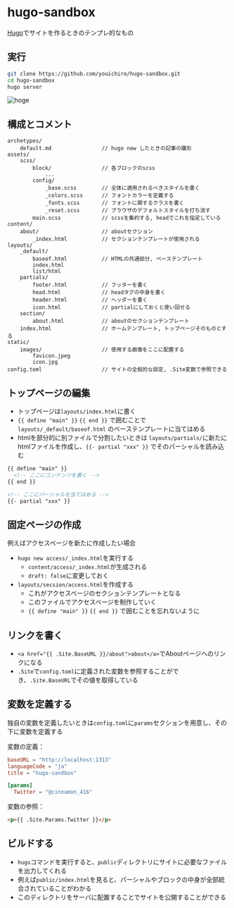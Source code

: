 # hugo-sandbox
[Hugo](https://gohugo.io/)でサイトを作るときのテンプレ的なもの

## 実行

```bash
git clone https://github.com/youichiro/hugo-sandbox.git
cd hugo-sandbox
hugo server
```

![hoge](https://user-images.githubusercontent.com/20487308/85228651-86656800-b41f-11ea-9044-a38c8ccf0498.png)


## 構成とコメント

```
archetypes/
    default.md                // hugo new したときの記事の雛形
assets/
    scss/
        block/                // 各ブロックのscss
            ...
        config/
            _base.scss        // 全体に適用されるべきスタイルを書く
            _colors.scss      // フォントカラーを定義する
            _fonts.scss       // フォントに関するクラスを書く
            _reset.scss       // ブラウザのデフォルトスタイルを打ち消す
        main.scss             // scssを集約する, headでこれを指定している
content/
    about/                    // aboutセクション
        _index.html           // セクションテンプレートが使用される
layouts/
    _default/
        baseof.html           // HTMLの共通部分, ベーステンプレート
        index.html
        list/html
    partials/
        footer.html           // フッターを書く
        head.html             // headタグの中身を書く
        header.html           // ヘッダーを書く
        icon.html             // partialにしておくと使い回せる
    section/
        about.html            // aboutのセクションテンプレート
    index.html                // ホームテンプレート, トップページそのものとする
static/
    images/                   // 使用する画像をここに配置する
        favicon.jpeg
        icon.jpg
config.toml                   // サイトの全般的な設定, .Site変数で参照できる
```


## トップページの編集

- トップページは`layouts/index.html`に書く
- `{{ define "main" }}` `{{ end }}` で囲むことで `layouts/_default/baseof.html` のベーステンプレートに当てはめる
- htmlを部分的に別ファイルで分割したいときは `layouts/partials/`に新たにhtmlファイルを作成し、`{{- partial "xxx" }}` でそのパーシャルを読み込む

```html
{{ define "main" }}
  <!-- ここにコンテンツを書く -->
{{ end }}
```

```html
<!-- ここにパーシャルを当てはめる -->
{{- partial "xxx" }}
```

## 固定ページの作成

例えばアクセスページを新たに作成したい場合

- `hugo new access/_index.html`を実行する
  - `content/access/_index.html`が生成される
  - `draft: false`に変更しておく
- `layouts/secsion/access.html`を作成する
  - これがアクセスページのセクションテンプレートとなる
  - このファイルでアクセスページを制作していく
  - `{{ define "main" }}` `{{ end }}` で囲むことを忘れないように


## リンクを書く

- `<a href="{{ .Site.BaseURL }}/about">about</a>`でAboutページへのリンクになる
- `.Site`で`config.toml`に定義された変数を参照することができ、`.Site.BaseURL`でその値を取得している


## 変数を定義する

独自の変数を定義したいときは`config.toml`に`params`セクションを用意し、その下に変数を定義する

変数の定義：

```toml
baseURL = "http://localhost:1313"
languageCode = "ja"
title = "hugo-sandbox"

[params]
  Twitter = "@cinnamon_416"
```

変数の参照：

```html
<p>{{ .Site.Params.Twitter }}</p>
```

## ビルドする

- `hugo`コマンドを実行すると、`public`ディレクトリにサイトに必要なファイルを出力してくれる
- 例えば`public/index.html`を見ると、パーシャルやブロックの中身が全部統合されていることがわかる
- このディレクトリをサーバに配置することでサイトを公開することができる
